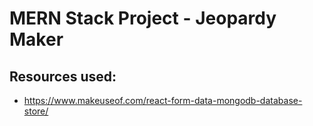 # MERN Stack Project - Jeopardy Maker

## Resources used:
- https://www.makeuseof.com/react-form-data-mongodb-database-store/ 